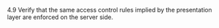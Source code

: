 4.9 Verify that the same access control rules implied by the presentation layer are enforced on the server side.